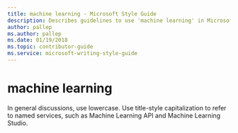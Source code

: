 ```yaml
---
title: machine learning - Microsoft Style Guide
description: Describes guidelines to use 'machine learning' in Microsoft documents and provides alternate examples.
author: pallep
ms.author: pallep
ms.date: 01/19/2018
ms.topic: contributor-guide
ms.service: microsoft-writing-style-guide
---
```


# machine learning

In general discussions, use lowercase. Use title-style capitalization to refer to named services, such as Machine Learning API and Machine Learning Studio.
